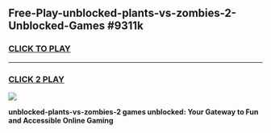 
## Free-Play-unblocked-plants-vs-zombies-2-Unblocked-Games #9311k
<h3>
<a href="https://news.freeplayer.one?title=unblocked-plants-vs-zombies-2&ref=8M">CLICK TO PLAY</a></h3>
<hr>

<h3>
<a href="https://news.freeplayer.one?title=unblocked-plants-vs-zombies-2&ref=8M">CLICK 2 PLAY</a>
  
</h3>

<a href="https://news.freeplayer.one?title=unblocked-plants-vs-zombies-2&ref=8M"><img src="https://clearcache.store/games.png"></a>


**unblocked-plants-vs-zombies-2 games unblocked: Your Gateway to Fun and Accessible Online Gaming**

